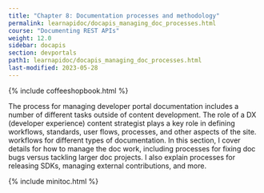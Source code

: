 ```yaml
---
title: "Chapter 8: Documentation processes and methodology"
permalink: learnapidoc/docapis_managing_doc_processes.html
course: "Documenting REST APIs"
weight: 12.0
sidebar: docapis
section: devportals
path1: learnapidoc/docapis_managing_doc_processes.html
last-modified: 2023-05-28
---
```


{% include coffeeshopbook.html %}

The process for managing developer portal documentation includes a number of different tasks outside of content development. The role of a DX (developer experience) content strategist plays a key role in defining workflows, standards, user flows, processes, and other aspects of the site. workflows for different types of documentation. In this section, I cover details for how to manage the doc work, including processes for fixing doc bugs versus tackling larger doc projects. I also explain processes for releasing SDKs, managing external contributions, and more.

{% include minitoc.html %}
